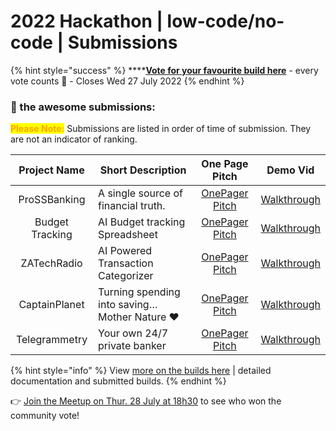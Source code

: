 # 2022 Hackathon | low-code/no-code | Submissions

{% hint style="success" %}
****[**Vote for your favourite build here**](https://8malmkzgvs8.typeform.com/to/mRPX4TQJ) - every vote counts 🦄 - Closes Wed 27 July 2022
{% endhint %}

### 👀 the awesome submissions:

<mark style="color:orange;">**Please Note:**</mark> Submissions are listed in order of time of submission. They are not an indicator of ranking.&#x20;

|   Project Name  | Short Description                              |                                             One Page Pitch                                            |                                              Demo Vid                                              |
| :-------------: | ---------------------------------------------- | :---------------------------------------------------------------------------------------------------: | :------------------------------------------------------------------------------------------------: |
|   ProSSBanking  | A single source of financial truth.            |  [OnePager Pitch](https://drive.google.com/file/d/12RYiGyLucTMObqXEwbCFPyquibtDUQen/view?usp=sharing) | [Walkthrough](https://drive.google.com/file/d/1V\_pLjoSQjy1XmTffe0lgjgaHatF4lopd/view?usp=sharing) |
| Budget Tracking | AI Budget tracking Spreadsheet                 |  [OnePager Pitch](https://drive.google.com/file/d/1Ng8I0mKufm7UVTlr4bd6ul181Qminj7R/view?usp=sharing) |  [Walkthrough](https://drive.google.com/file/d/1CDM7Myu4WyO-RztSHPVIdvoYSrW3aYw0/view?usp=sharing) |
|   ZATechRadio   | AI Powered Transaction Categorizer             |  [OnePager Pitch](https://drive.google.com/file/d/123e5JUwjsO3jORL9EX5sZdN5nEHr8F47/view?usp=sharing) |  [Walkthrough](https://drive.google.com/file/d/1oWhjem0AXijTzjThcquqdkp8caUk2wnC/view?usp=sharing) |
|  CaptainPlanet  | Turning spending into saving… Mother Nature ❤️ |  [OnePager Pitch](https://drive.google.com/file/d/1Ze5-hQ3rvGlN8vl25BNb53NK7LaVyk1Q/view?usp=sharing) |  [Walkthrough](https://drive.google.com/file/d/1gvJOav4V4ScLgP8lSLI99zfjJkwWuqj7/view?usp=sharing) |
|  Telegrammetry  | Your own 24/7 private banker                   | [OnePager Pitch](https://drive.google.com/file/d/1mLjBW\_xwABud0eNlDRaYmlz7zloa-wqf/view?usp=sharing) | [Walkthrough](https://drive.google.com/file/d/1bFM8l696\_5LiHA3eOWXcuqkEEquTRBBY/view?usp=sharing) |

{% hint style="info" %}
View [more on the builds here](https://docs.google.com/spreadsheets/d/1zhVFOl0QylRMF7pVjmClR\_Sg1XmBe7nSXvHd-\_7Wv54/edit?usp=sharing) | detailed documentation and submitted builds.
{% endhint %}

👉 [Join the Meetup on Thur. 28 July at 18h30](https://lu.ma/wuziga64) to see who won the community vote!
